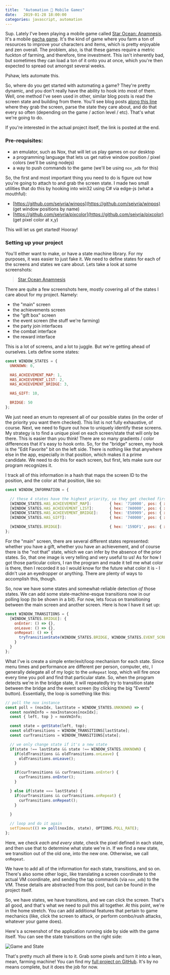 ```yaml
---
title:  "Automation 🤝 Mobile Games"
date:   2019-01-28 18:00:00
categories: javascript, automation
---
```


Sup. Lately I've been playing a mobile game called [Star Ocean: Anamnesis](https://starocean.square-enix-games.com/home/). It's a mobile [gacha game](https://en.wikipedia.org/wiki/Gacha_game). It's the kind of game where you farm a ton of resources to improve your characters and items, which is pretty enjoyable and zen overall. The problem, also, is that these games require a metric fuckton of farming, and therefore, time investment. This isn't inherently bad, but sometimes they can load a ton of it onto you at once, which you're then expected to spread out amongst several weeks.




Pshaw, lets automate this.





So, where do you get started with automating a game? They're pretty dynamic, and you don't really have the ability to hook into most of them. Well, one method I've seen used in other, similar blog posts is read the screen state and building from there. You'll see blog posts [along this line](https://code.tutsplus.com/tutorials/how-to-build-a-python-bot-that-can-play-web-games--active-11117) where they grab the screen, parse the state they care about, and do that every so often (depending on the game / action level / etc). That's what we're going to do.

If you're interested in the actual project itself, the link is posted at the end.

### Pre-requisites:

- an emulator, such as Nox, that will let us play games on our desktop
- a programming language that lets us get native window position / pixel colors (we'll be using nodejs)
- a way to push commands to the game (we'll be using `nox_adb` for this)

So, the first and most important thing you need to do is figure out how you're going to attach to and grab the screen state. I made two small utilities that do this by hooking into win32 using C# via edge-js (what a mouthful):

- [https://github.com/seiyria/winpos](https://github.com/seiyria/winpos) (get window positions by name)
- [https://github.com/seiyria/pixcolor](https://github.com/seiyria/pixcolor) (get pixel color at x,y)

This will let us get started! Hooray!

### Setting up your project

You'll either want to make, or have a state machine library. For my purposes, it was easier to just fake it. We need to define states for each of the screens and states we care about. Lets take a look at some screenshots:

<blockquote class="imgur-embed-pub" lang="en" data-id="a/z9rSUtg"><a href="//imgur.com/z9rSUtg">Star Ocean Anamnesis</a></blockquote><script async src="//s.imgur.com/min/embed.js" charset="utf-8"></script>

There are quite a few screenshots here, mostly covering all of the states I care about for my project. Namely:

- the "main" screen
- the achievements screen
- the "gift box" screen
- the event screen (the stuff we're farming)
- the party join interfaces
- the combat interface
- the reward interface

This is a lot of screens, and a lot to juggle. But we're getting ahead of ourselves. Lets define some states:


```js
const WINDOW_STATES = {
  UNKNOWN: 0,

  HAS_ACHIEVEMENT_MAP: 1,
  HAS_ACHIEVEMENT_LIST: 2,
  HAS_ACHIEVEMENT_BRIDGE: 3,

  HAS_GIFT: 10,

  BRIDGE: 50
};
```


We just need an enum to represent all of our possible states (in the order of the priority you want them checked). This list is not fully exhaustive, of course. Next, we need to figure out how to uniquely identify these screens. My strategy is to find a unique pixel on each screen/state that will only be there. This is easier than you think! There are so many gradients / color differences that it's easy to hook onto. So, for the "bridge" screen, my hook is the "Edit Favorite" bit on the left side. There is nothing like that anywhere else in the app, especially in that position, which makes it a prime candidate. We need to do this for each screen, but first, lets make sure our program recognizes it.

I track all of this information in a hash that maps the screen ID to the position, and the color at that position, like so:


```js
const WINDOW_INFORMATION = {

  // these 4 states have the highest priority, so they get checked first
  [WINDOW_STATES.HAS_ACHIEVEMENT_MAP]:        { hex: '710000', pos: { x: 460, y: 240 } },
  [WINDOW_STATES.HAS_ACHIEVEMENT_LIST]:       { hex: '7A0000', pos: { x: 455, y: 150 } },
  [WINDOW_STATES.HAS_ACHIEVEMENT_BRIDGE]:     { hex: 'E50909', pos: { x: 475, y: 290 } },
  [WINDOW_STATES.HAS_GIFT]:                   { hex: '740000', pos: { x: 480, y: 195 } },

  [WINDOW_STATES.BRIDGE]:                     { hex: '159DF1', pos: { x: 210, y: 795 } }
};
```


For the "main" screen, there are several different states represented: whether you have a gift, whether you have an achievement, and of course there is the "not that" state, which we can infer by the absence of the prior states. So, that one image is very telling and very useful to us! As for how I got those particular colors, I ran the program and made it tell me what color is there, then I recorded it so I would know for the future what color it is - I didn't use an eyedropper or anything. There are plenty of ways to accomplish this, though.

So, now we have some states and somewhat-reliable detection _of_ those states. We can add some state-machine-esque transitions now in our polling loop (to be shown in a bit). For now, lets focus on transitioning between the main screen and another screen. Here is how I have it set up:


```js
const WINDOW_TRANSITIONS = {
  [WINDOW_STATES.BRIDGE]: {
    onEnter: () => {},
    onLeave: () => {},
    onRepeat: () => {
      tryTransitionState(WINDOW_STATES.BRIDGE, WINDOW_STATES.EVENT_SCREEN);
    }
  }
};
```


What I've is create a simple enter/exit/loop mechanism for each state. Since menu times and performance are different per person, computer, etc, I generally delegate all of my logic to the `onRepeat` loop, which will fire once every time you poll and find that particular state. So, when the program detects we're in the bridge state, it will repeatedly try to transition state between the bridge and the event screen (by clicking the big "Events" button). Essentially, the loop is something like this:


```js
// poll the nox instance
const poll = (noxIdx, lastState = WINDOW_STATES.UNKNOWN) => {
  const noxVmInfo = noxInstances[noxIdx];
  const { left, top } = noxVmInfo;

  const state = getState(left, top);
  const oldTransitions = WINDOW_TRANSITIONS[lastState];
  const curTransitions = WINDOW_TRANSITIONS[state];

  // we only change state if it's a new state
  if(state !== lastState && state !== WINDOW_STATES.UNKNOWN) {
    if(oldTransitions && oldTransitions.onLeave) {
      oldTransitions.onLeave();
    }

    if(curTransitions && curTransitions.onEnter) {
      curTransitions.onEnter();
    }

  } else if(state === lastState) {
    if(curTransitions && curTransitions.onRepeat) {
      curTransitions.onRepeat();
    }
    
  }

  // loop and do it again
  setTimeout(() => poll(noxIdx, state), OPTIONS.POLL_RATE);
};
```


Here, we check _each and every state_, check the pixel defined in each state, and then use that to determine what state we're in. If we find a new state, we transition out of the old one, into the new one. Otherwise, we call `onRepeat`.

We have to add all of the information for each state, transitions, and so on. There's also some other logic, like translating a screen coordinate to the actual VM coordinate, and sending the tap commands (via `nox_adb`) to the VM. These details are abstracted from this post, but can be found in the project itself.

So, we have states, we have transitions, and we can click the screen. That's all good, and that's what we need to pull this all together. At this point, we're in the home stretch. You can add additional features that pertain to game mechanics (like, click the screen to attack, or perform combo/rush attacks, whatever your game does).

Here's a screenshot of the application running side by side with the game itself. You can see the state transitions on the right side:

![Game and State](https://i.imgur.com/PaXX4fx.png)

That's pretty much all there is to it. Grab some pixels and turn it into a lean, mean, farming machine! You can find my [full project on GitHub](https://github.com/seiyria/soa-autofarm). It's by no means complete, but it does the job for now.
